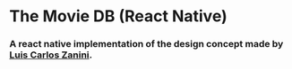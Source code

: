 # The Movie DB (React Native)
### A react native implementation of the design concept made by [Luis Carlos Zanini](https://www.figma.com/community/file/1059842558004825230).